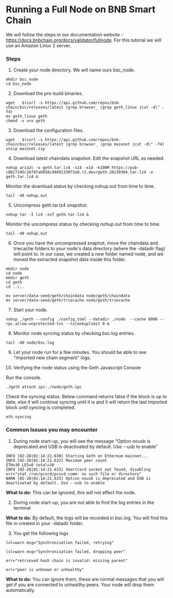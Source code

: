 # Running a Full Node on BNB Smart Chain

We will follow the steps in our documentation website - https://docs.bnbchain.org/docs/validator/fullnode.
For this tutorial we will use an Amazon Linux 2 server.


### Steps

1. Create your node directory. We will name ours bsc_node.

```
mkdir bsc_node
cd bsc_node
```


2. Download the pre-build binaries.

```
wget   $(curl -s https://api.github.com/repos/bnb-chain/bsc/releases/latest |grep browser_ |grep geth_linux |cut -d\" -f4)
mv geth_linux geth
chmod -v u+x geth
```

3. Download the configuration files.

```
wget   $(curl -s https://api.github.com/repos/bnb-chain/bsc/releases/latest |grep browser_ |grep mainnet |cut -d\" -f4)
unzip mainnet.zip
```

4. Download latest chaindata snapshot. Edit the snapshot URL as needed.

```
nohup aria2c -o geth.tar.lz4 -s14 -x14 -k100M https://pub-c0627345c16f47ab858c9469133073a8.r2.dev/geth-20230304.tar.lz4 -o geth.tar.lz4 &
```

Monitor the download status by checking nohup.out from time to time.

```
tail -40 nohup.out
```

5. Uncompress geth.tar.lz4 snapshot. 

```
nohup tar -I lz4 -xvf geth.tar.lz4 &
```

Monitor the uncompress status by checking _nohup.out_ from time to time.

```
tail -40 nohup.out
```

6. Once you have the uncompressed snaphot, move the chaindata and triecache folders to your node's data directory (where the -datadir flag) will point to. In our case, we created a new folder named node, and we moved the extracted snapshot data inside this folder.

```
mkdir node
cd node
mkdir geth
cd geth
cd ..\..
```

```
mv server/data-seed/geth/chaindata node/geth/chaindata
mv server/data-seed/geth/triecache node/geth/triecache
```


7. Start your node.

```
nohup ./geth --config ./config.toml --datadir ./node  --cache 8000 --rpc.allow-unprotected-txs --txlookuplimit 0 &
```

8. Monitor node syncing status by checking _bsc.log_ entries. 

```
tail -40 node/bsc.log
```

9. Let your node run for a few minutes. You should be able to see "Imported new chain segment" logs.

10. Verifying the node status using the Geth Javascript Console

Run the console.

```
./geth attach ipc:./node/geth.ipc
```

Check the syncing status. Below command returns false if the block is up to date, else it will continue syncing until it is and it will return the last imported block until syncing is completed.

```
eth.syncing
```

### Common Issues you may encounter

1. During node start-up, you will see the message "Option nousb is deprecated and USB is deactivated by default. Use --usb to enable"

```
INFO [02-28|01:14:21.630] Starting Geth on Ethereum mainnet... 
INFO [02-28|01:14:21.633] Maximum peer count                       ETH=30 LES=0 total=30
INFO [02-28|01:14:21.633] Smartcard socket not found, disabling    err="stat /run/pcscd/pcscd.comm: no such file or directory"
WARN [02-28|01:14:21.633] Option nousb is deprecated and USB is deactivated by default. Use --usb to enable
```

**What to do:** This can be ignored, this will not affect the node.

2. During node start-up, you are not able to find the log entries in the terminal

**What to do:** By default, the logs will be recorded in bsc.log. You will find this file in created in your -datadir folder. 

3. You get the following logs

```
lvl=warn msg="Synchronisation failed, retrying"
```
```
lvl=warn msg="Synchronisation failed, dropping peer" 
```
```
err="retrieved hash chain is invalid: missing parent"
```
```
err="peer is unknown or unhealthy"
```

**What to do:** You can ignore them, these are normal messages that you will get if you are connected to unhealthy peers. Your node will drop them automatically.


